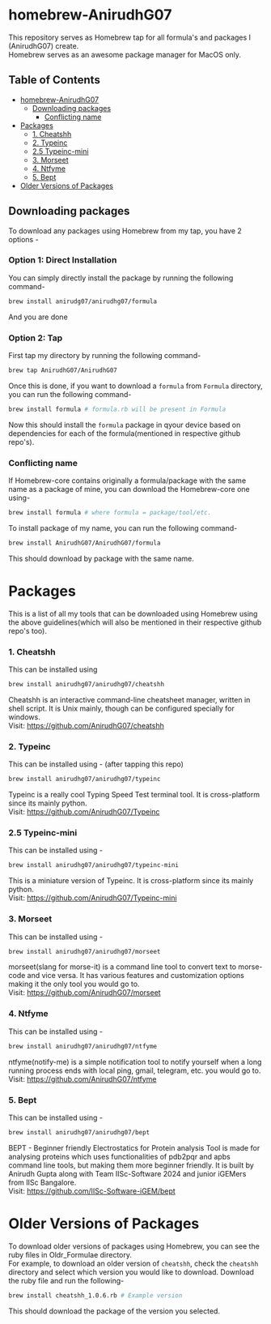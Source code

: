 # homebrew-AnirudhG07

This repository serves as Homebrew tap for all formula's and packages I (AnirudhG07) create.
<br>Homebrew serves as an awesome package manager for MacOS only.

## Table of Contents

- [homebrew-AnirudhG07](#homebrew-anirudhg07)
  - [Downloading packages](#downloading-packages)
    - [Conflicting name](#conflicting-name)
- [Packages](#packages)
  - [1. Cheatshh](#1-cheatshh)
  - [2. Typeinc](#2-typeinc)
  - [2.5 Typeinc-mini](#25-typeinc-mini)
  - [3. Morseet](#3-morseet)
  - [4. Ntfyme](#4-ntfyme)
  - [5. Bept](#5-bept)
- [Older Versions of Packages](#older-versions-of-packages)

## Downloading packages

To download any packages using Homebrew from my tap, you have 2 options -

### Option 1: Direct Installation

You can simply directly install the package by running the following command-

```bash
brew install anirudg07/anirudhg07/formula
```

And you are done

### Option 2: Tap

First tap my directory by running the following command-

```bash
brew tap AnirudhG07/AnirudhG07
```

Once this is done, if you want to download a `formula` from `Formula` directory, you can run the following command-

```bash
brew install formula # formula.rb will be present in Formula
```

Now this should install the `formula` package in qyour device based on dependencies for each of the formula(mentioned in respective github repo's).

### Conflicting name

If Homebrew-core contains originally a formula/package with the same name as a package of mine, you can download the Homebrew-core one using-

```bash
brew install formula # where formula = package/tool/etc.
```

To install package of my name, you can run the following command-

```bash
brew install AnirudhG07/AnirudhG07/formula
```

This should download by package with the same name.

# Packages

This is a list of all my tools that can be downloaded using Homebrew using the above guidelines(which will also be mentioned in their respective github repo's too).

### 1. Cheatshh

This can be installed using

```bash
brew install anirudhg07/anirudhg07/cheatshh
```

Cheatshh is an interactive command-line cheatsheet manager, written in shell script. It is Unix mainly, though can be configured specially for windows.<br>Visit: https://github.com/AnirudhG07/cheatshh

### 2. Typeinc

This can be installed using - (after tapping this repo)

```bash
brew install anirudhg07/anirudhg07/typeinc
```

Typeinc is a really cool Typing Speed Test terminal tool. It is cross-platform since its mainly python.<br>Visit: https://github.com/AnirudhG07/Typeinc

### 2.5 Typeinc-mini

This can be installed using -

```bash
brew install anirudhg07/anirudhg07/typeinc-mini
```

This is a miniature version of Typeinc. It is cross-platform since its mainly python.<br>Visit: https://github.com/AnirudhG07/Typeinc-mini

### 3. Morseet

This can be installed using -

```bash
brew install anirudhg07/anirudhg07/morseet
```

morseet(slang for morse-it) is a command line tool to convert text to morse-code and vice versa. It has various features and customization options making it the only tool
you would go to. <br>Visit: https://github.com/AnirudhG07/morseet

### 4. Ntfyme

This can be installed using -

```bash
brew install anirudhg07/anirudhg07/ntfyme
```

ntfyme(notify-me) is a simple notification tool to notify yourself when a long running process ends with local ping, gmail, telegram, etc.
you would go to. <br>Visit: https://github.com/AnirudhG07/ntfyme

### 5. Bept

This can be installed using -

```bash
brew install anirudhg07/anirudhg07/bept
```

BEPT - Beginner friendly Electrostatics for Protein analysis Tool is made for analysing proteins which uses functionalities of pdb2pqr and apbs command line tools, but making them more beginner friendly. It is built by Anirudh Gupta along with Team IISc-Software 2024 and junior iGEMers from IISc Bangalore. <br>Visit: https://github.com/IISc-Software-iGEM/bept

# Older Versions of Packages

To download older versions of packages using Homebrew, you can see the ruby files in Oldr_Formulae directory.
<br>For example, to download an older version of `cheatshh`, check the `cheatshh` directory and select which version you would like to download. Download the ruby file and run the following-

```bash
brew install cheatshh_1.0.6.rb # Example version
```

This should download the package of the version you selected.
